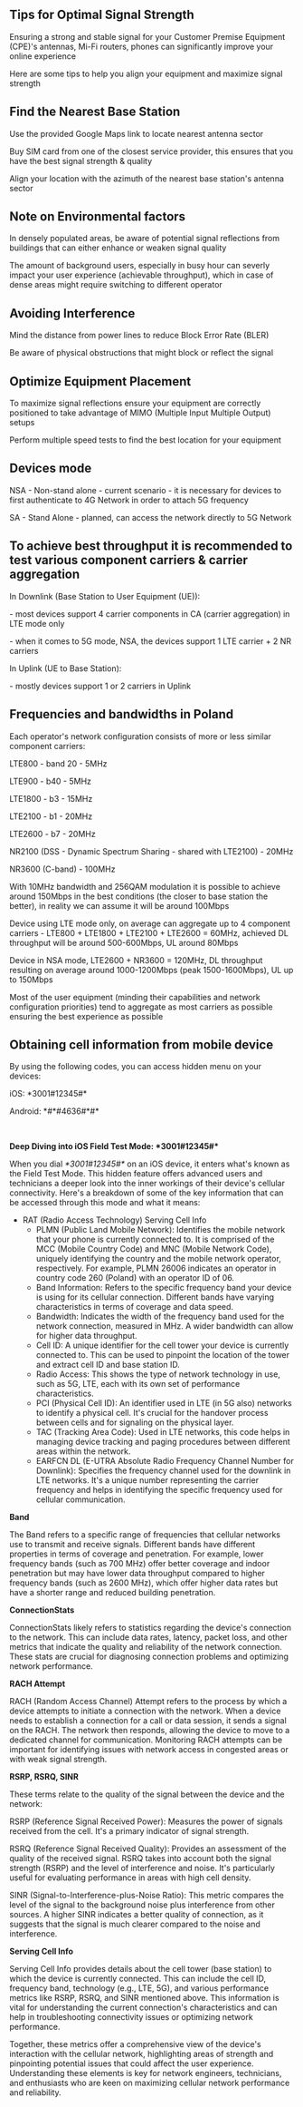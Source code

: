 ## Tips for Optimal Signal Strength


<p>Ensuring a strong and stable signal for your Customer Premise Equipment (CPE)'s antennas, Mi-Fi routers, phones can significantly improve your online experience</p>
<p>Here are some tips to help you align your equipment and maximize signal strength</p>


## Find the Nearest Base Station

<p>Use the provided Google Maps link to locate nearest antenna sector</p>
<p>Buy SIM card from one of the closest service provider, this ensures that you have the best signal strength & quality</p>
<p>Align your location with the azimuth of the nearest base station's antenna sector</p>

## Note on Environmental factors

<p>In densely populated areas, be aware of potential signal reflections from buildings that can either enhance or weaken signal quality</p>
<p>The amount of background users, especially in busy hour can severly impact your user experience (achievable throughput), which in case of dense areas might require switching to different operator</p>

## Avoiding Interference

<p>Mind the distance from power lines to reduce Block Error Rate (BLER)</p>
<p>Be aware of physical obstructions that might block or reflect the signal</p>


## Optimize Equipment Placement

<p>To maximize signal reflections ensure your equipment are correctly positioned to take advantage of MIMO (Multiple Input Multiple Output) setups</p>
<p>Perform multiple speed tests to find the best location for your equipment</p>

## Devices mode

<p>NSA - Non-stand alone - current scenario - it is necessary for devices to first authenticate to 4G Network in order to attach 5G frequency</p>

<p>SA - Stand Alone - planned, can access the network directly to 5G Network</p>


## To achieve best throughput it is recommended to test various component carriers & carrier aggregation

<p>In Downlink (Base Station to User Equipment (UE)):</p>

<p>- most devices support 4 carrier components in CA (carrier aggregation) in LTE mode only</p>
<p>- when it comes to 5G mode, NSA, the devices support 1 LTE carrier + 2 NR carriers</p>

<p>In Uplink (UE to Base Station):</p>

<p>- mostly devices support 1 or 2 carriers in Uplink</p>

## Frequencies and bandwidths in Poland

<p>Each operator's network configuration consists of more or less similar component carriers:</p>
<p>LTE800 - band 20 - 5MHz</p>
<p>LTE900 - b40 - 5MHz</p>
<p>LTE1800 - b3 - 15MHz</p>
<p>LTE2100 - b1 - 20MHz</p>
<p>LTE2600 - b7 - 20MHz</p>
<p>NR2100 (DSS - Dynamic Spectrum Sharing - shared with LTE2100) - 20MHz</p>
<p>NR3600 (C-band) - 100MHz</p>

<p>With 10MHz bandwidth and 256QAM modulation it is possible to achieve around 150Mbps in the best conditions (the closer to base station the better), in reality we can assume it will be around 100Mbps</p>

<p>Device using LTE mode only, on average can aggregate up to 4 component carriers - LTE800 + LTE1800 + LTE2100 + LTE2600 = 60MHz, achieved DL throughput will be around 500-600Mbps, UL around 80Mbps</p>
   
<p>Device in NSA mode, LTE2600 + NR3600 = 120MHz, DL throughput resulting on average around 1000-1200Mbps (peak 1500-1600Mbps), UL up to 150Mbps</p>

<p>Most of the user equipment (minding their capabilities and network configuration priorities) tend to aggregate as most carriers as possible ensuring the best experience as possible</p>

## Obtaining cell information from mobile device

<p>By using the following codes, you can access hidden menu on your devices: </p>
<p>iOS: *3001#12345#* </p>
<p>Android: *#*#4636#*#* </p>
<br>
<p><strong>Deep Diving into iOS Field Test Mode: *3001#12345#*</strong></p>

<p>When you dial <em>*3001#12345#*</em> on an iOS device, it enters what's known as the Field Test Mode. This hidden feature offers advanced users and technicians a deeper look into the inner workings of their device's cellular connectivity. Here's a breakdown of some of the key information that can be accessed through this mode and what it means:</p>

<ul>
    <li>RAT (Radio Access Technology) Serving Cell Info
        <ul>
            <li>PLMN (Public Land Mobile Network): Identifies the mobile network that your phone is currently connected to. It is comprised of the MCC (Mobile Country Code) and MNC (Mobile Network Code), uniquely identifying the country and the mobile network operator, respectively. For example, PLMN 26006 indicates an operator in country code 260 (Poland) with an operator ID of 06.</li>
            <li>Band Information: Refers to the specific frequency band your device is using for its cellular connection. Different bands have varying characteristics in terms of coverage and data speed.</li>
            <li>Bandwidth: Indicates the width of the frequency band used for the network connection, measured in MHz. A wider bandwidth can allow for higher data throughput.</li>
            <li>Cell ID: A unique identifier for the cell tower your device is currently connected to. This can be used to pinpoint the location of the tower and extract cell ID and base station ID.</li>
            <li>Radio Access: This shows the type of network technology in use, such as 5G, LTE, each with its own set of performance characteristics.</li>
            <li>PCI (Physical Cell ID): An identifier used in LTE (in 5G also) networks to identify a physical cell. It's crucial for the handover process between cells and for signaling on the physical layer.</li>
            <li>TAC (Tracking Area Code): Used in LTE networks, this code helps in managing device tracking and paging procedures between different areas within the network.</li>
            <li>EARFCN DL (E-UTRA Absolute Radio Frequency Channel Number for Downlink): Specifies the frequency channel used for the downlink in LTE networks. It's a unique number representing the carrier frequency and helps in identifying the specific frequency used for cellular communication.</li>
        </ul>
    </li>
</ul>

<p><strong>Band</strong></p>
<p>The Band refers to a specific range of frequencies that cellular networks use to transmit and receive signals. Different bands have different properties in terms of coverage and penetration. For example, lower frequency bands (such as 700 MHz) offer better coverage and indoor penetration but may have lower data throughput compared to higher frequency bands (such as 2600 MHz), which offer higher data rates but have a shorter range and reduced building penetration.</p>
<p><strong>ConnectionStats</strong></p>
<p>ConnectionStats likely refers to statistics regarding the device's connection to the network. This can include data rates, latency, packet loss, and other metrics that indicate the quality and reliability of the network connection. These stats are crucial for diagnosing connection problems and optimizing network performance.</p>
<p><strong>RACH Attempt</strong></p>
<p>RACH (Random Access Channel) Attempt refers to the process by which a device attempts to initiate a connection with the network. When a device needs to establish a connection for a call or data session, it sends a signal on the RACH. The network then responds, allowing the device to move to a dedicated channel for communication. Monitoring RACH attempts can be important for identifying issues with network access in congested areas or with weak signal strength.</p>
<p><strong>RSRP, RSRQ, SINR</strong></p>
<p>These terms relate to the quality of the signal between the device and the network:</p>
<p>RSRP (Reference Signal Received Power): Measures the power of signals received from the cell. It's a primary indicator of signal strength.</p>
<p>RSRQ (Reference Signal Received Quality): Provides an assessment of the quality of the received signal. RSRQ takes into account both the signal strength (RSRP) and the level of interference and noise. It's particularly useful for evaluating performance in areas with high cell density.</p>
<p>SINR (Signal-to-Interference-plus-Noise Ratio): This metric compares the level of the signal to the background noise plus interference from other sources. A higher SINR indicates a better quality of connection, as it suggests that the signal is much clearer compared to the noise and interference.</p>
<p><strong>Serving Cell Info</strong></p>
<p>Serving Cell Info provides details about the cell tower (base station) to which the device is currently connected. This can include the cell ID, frequency band, technology (e.g., LTE, 5G), and various performance metrics like RSRP, RSRQ, and SINR mentioned above. This information is vital for understanding the current connection's characteristics and can help in troubleshooting connectivity issues or optimizing network performance.</p>
<p>Together, these metrics offer a comprehensive view of the device's interaction with the cellular network, highlighting areas of strength and pinpointing potential issues that could affect the user experience. Understanding these elements is key for network engineers, technicians, and enthusiasts who are keen on maximizing cellular network performance and reliability.</p>